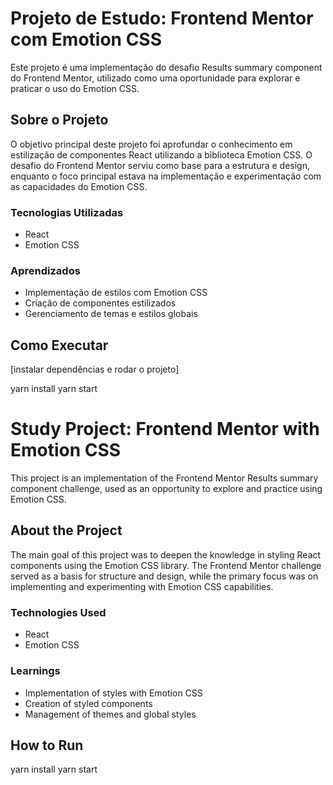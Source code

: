 # Projeto de Estudo: Frontend Mentor com Emotion CSS

Este projeto é uma implementação do desafio Results summary component do Frontend Mentor, utilizado como uma oportunidade para explorar e praticar o uso do Emotion CSS.

## Sobre o Projeto

O objetivo principal deste projeto foi aprofundar o conhecimento em estilização de componentes React utilizando a biblioteca Emotion CSS. O desafio do Frontend Mentor serviu como base para a estrutura e design, enquanto o foco principal estava na implementação e experimentação com as capacidades do Emotion CSS.

### Tecnologias Utilizadas

- React
- Emotion CSS

### Aprendizados

- Implementação de estilos com Emotion CSS
- Criação de componentes estilizados
- Gerenciamento de temas e estilos globais

## Como Executar

[instalar dependências e rodar o projeto]

yarn install
yarn start

# Study Project: Frontend Mentor with Emotion CSS

This project is an implementation of the Frontend Mentor Results summary component challenge, used as an opportunity to explore and practice using Emotion CSS.

## About the Project

The main goal of this project was to deepen the knowledge in styling React components using the Emotion CSS library. The Frontend Mentor challenge served as a basis for structure and design, while the primary focus was on implementing and experimenting with Emotion CSS capabilities.

### Technologies Used

- React
- Emotion CSS

### Learnings

- Implementation of styles with Emotion CSS
- Creation of styled components
- Management of themes and global styles

## How to Run

yarn install
yarn start
